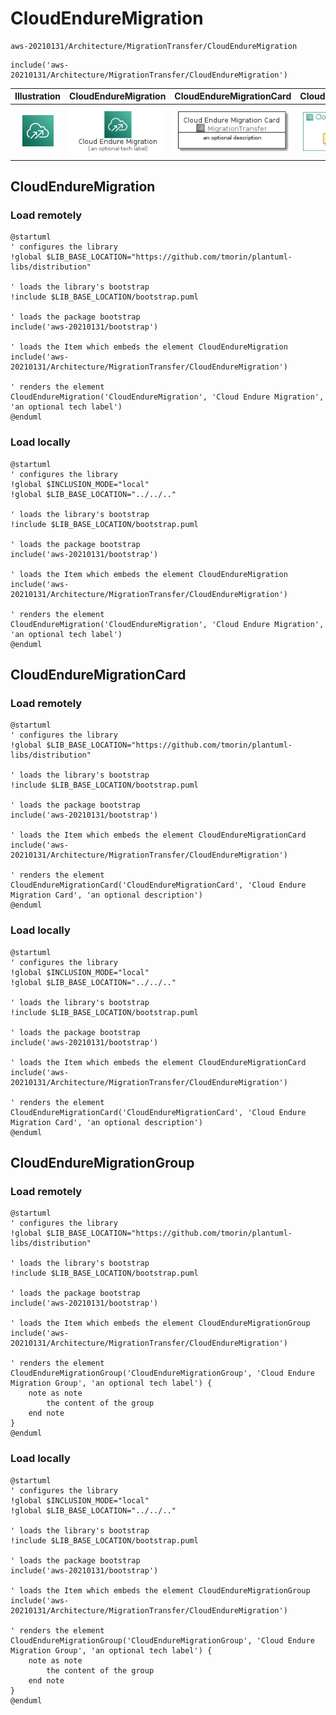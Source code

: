 # CloudEndureMigration


```text
aws-20210131/Architecture/MigrationTransfer/CloudEndureMigration
```

```text
include('aws-20210131/Architecture/MigrationTransfer/CloudEndureMigration')
```



| Illustration | CloudEndureMigration | CloudEndureMigrationCard | CloudEndureMigrationGroup |
| :---: | :---: | :---: | :---: |
| ![illustration for Illustration](../../../aws-20210131/Architecture/MigrationTransfer/CloudEndureMigration.png) | ![illustration for CloudEndureMigration](../../../aws-20210131/Architecture/MigrationTransfer/CloudEndureMigration.Local.png) | ![illustration for CloudEndureMigrationCard](../../../aws-20210131/Architecture/MigrationTransfer/CloudEndureMigrationCard.Local.png) | ![illustration for CloudEndureMigrationGroup](../../../aws-20210131/Architecture/MigrationTransfer/CloudEndureMigrationGroup.Local.png) |




## CloudEndureMigration

### Load remotely
```plantuml
@startuml
' configures the library
!global $LIB_BASE_LOCATION="https://github.com/tmorin/plantuml-libs/distribution"

' loads the library's bootstrap
!include $LIB_BASE_LOCATION/bootstrap.puml

' loads the package bootstrap
include('aws-20210131/bootstrap')

' loads the Item which embeds the element CloudEndureMigration
include('aws-20210131/Architecture/MigrationTransfer/CloudEndureMigration')

' renders the element
CloudEndureMigration('CloudEndureMigration', 'Cloud Endure Migration', 'an optional tech label')
@enduml
```

### Load locally
```plantuml
@startuml
' configures the library
!global $INCLUSION_MODE="local"
!global $LIB_BASE_LOCATION="../../.."

' loads the library's bootstrap
!include $LIB_BASE_LOCATION/bootstrap.puml

' loads the package bootstrap
include('aws-20210131/bootstrap')

' loads the Item which embeds the element CloudEndureMigration
include('aws-20210131/Architecture/MigrationTransfer/CloudEndureMigration')

' renders the element
CloudEndureMigration('CloudEndureMigration', 'Cloud Endure Migration', 'an optional tech label')
@enduml
```

## CloudEndureMigrationCard

### Load remotely
```plantuml
@startuml
' configures the library
!global $LIB_BASE_LOCATION="https://github.com/tmorin/plantuml-libs/distribution"

' loads the library's bootstrap
!include $LIB_BASE_LOCATION/bootstrap.puml

' loads the package bootstrap
include('aws-20210131/bootstrap')

' loads the Item which embeds the element CloudEndureMigrationCard
include('aws-20210131/Architecture/MigrationTransfer/CloudEndureMigration')

' renders the element
CloudEndureMigrationCard('CloudEndureMigrationCard', 'Cloud Endure Migration Card', 'an optional description')
@enduml
```

### Load locally
```plantuml
@startuml
' configures the library
!global $INCLUSION_MODE="local"
!global $LIB_BASE_LOCATION="../../.."

' loads the library's bootstrap
!include $LIB_BASE_LOCATION/bootstrap.puml

' loads the package bootstrap
include('aws-20210131/bootstrap')

' loads the Item which embeds the element CloudEndureMigrationCard
include('aws-20210131/Architecture/MigrationTransfer/CloudEndureMigration')

' renders the element
CloudEndureMigrationCard('CloudEndureMigrationCard', 'Cloud Endure Migration Card', 'an optional description')
@enduml
```

## CloudEndureMigrationGroup

### Load remotely
```plantuml
@startuml
' configures the library
!global $LIB_BASE_LOCATION="https://github.com/tmorin/plantuml-libs/distribution"

' loads the library's bootstrap
!include $LIB_BASE_LOCATION/bootstrap.puml

' loads the package bootstrap
include('aws-20210131/bootstrap')

' loads the Item which embeds the element CloudEndureMigrationGroup
include('aws-20210131/Architecture/MigrationTransfer/CloudEndureMigration')

' renders the element
CloudEndureMigrationGroup('CloudEndureMigrationGroup', 'Cloud Endure Migration Group', 'an optional tech label') {
    note as note
        the content of the group
    end note
}
@enduml
```

### Load locally
```plantuml
@startuml
' configures the library
!global $INCLUSION_MODE="local"
!global $LIB_BASE_LOCATION="../../.."

' loads the library's bootstrap
!include $LIB_BASE_LOCATION/bootstrap.puml

' loads the package bootstrap
include('aws-20210131/bootstrap')

' loads the Item which embeds the element CloudEndureMigrationGroup
include('aws-20210131/Architecture/MigrationTransfer/CloudEndureMigration')

' renders the element
CloudEndureMigrationGroup('CloudEndureMigrationGroup', 'Cloud Endure Migration Group', 'an optional tech label') {
    note as note
        the content of the group
    end note
}
@enduml
```

